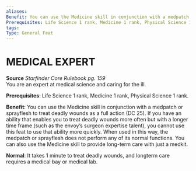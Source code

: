 ```yaml
---
aliases: 
Benefit: You can use the Medicine skill in conjunction with a medpatch or sprayflesh to treat deadly wounds as a full action (DC 25). If you have an ability that enables you to treat deadly wounds more often but with a longer time frame (such as the envoy’s surgeon expertise talent), you cannot use this feat to use that ability more quickly. When used in this way, the medpatch or sprayflesh does not perform any of its normal functions. You can also use the Medicine skill to provide long-term care with just a medkit.
Prerequisites: Life Science 1 rank, Medicine 1 rank, Physical Science 1 rank.
tags: 
Type: General Feat
---
```

# MEDICAL EXPERT
**Source** _Starfinder Core Rulebook pg. 159_  
You are an expert at medical science and caring for the ill.

**Prerequisites**: Life Science 1 rank, Medicine 1 rank, Physical Science 1 rank.

**Benefit**: You can use the Medicine skill in conjunction with a medpatch or sprayflesh to treat deadly wounds as a full action (DC 25). If you have an ability that enables you to treat deadly wounds more often but with a longer time frame (such as the envoy’s surgeon expertise talent), you cannot use this feat to use that ability more quickly. When used in this way, the medpatch or sprayflesh does not perform any of its normal functions. You can also use the Medicine skill to provide long-term care with just a medkit.

**Normal**: It takes 1 minute to treat deadly wounds, and longterm care requires a medical bay or medical lab.